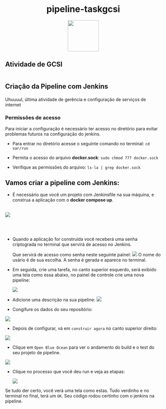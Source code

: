 <h1 align="center"> pipeline-taskgcsi </h1>
<div style="display: flex; justify-content: center;">
    <img src="https://github.com/euridycekarla/pipeline-taskgcsi/assets/91157048/d870f424-eb67-4ff7-8802-c4aa1d2c67f6"  width="100px"/>
</div>

<h2> Atividade de GCSI<br></br>

Criação da Pipeline com Jenkins</h2>

Uhuuuul, última atividade de gerência e configuração  de serviços de internet

<h3>Permissões de acesso</h3>

 Para iniciar a configuração é necessário ter acesso no diretório para evitar problemas futuros na configuração do jenkins.


 * Para entrar no diretório acesse o seguinte comando no terminal:   `cd var/run`

* Permita o acesso do arquivo **docker.sock**: `sudo chmod 777 docker.sock`

* Verifique as permissões do arquivo: `ls-la | grep docker.sock`


<h2>Vamos criar a pipeline com Jenkins:</h2>

* É necessário que você um projeto com Jenkinsfile na sua máquina, e construa a aplicação com o **docker compose up**.
<br></br>


 <img src="https://github.com/euridycekarla/pipeline-taskgcsi/assets/91157048/c4da8c0d-bbd1-4940-bbf7-27d31cc84cb5"/>

<br></br>

* Quando a aplicação for construída você receberá uma senha criptograda no terminal que servirá de acesso no Jenkins.

  Que servirá de acesso como senha neste seguinte painel:
  <img src="https://github.com/euridycekarla/pipeline-taskgcsi/assets/91157048/31e5d394-942e-4fcd-9a25-d5a95fb713ea"/>
O nome do usário é de sua escolha. A senha é gerada e aparece no terminal.

* Em seguida, crie uma tarefa, no canto superior esquerdo, será exibido uma tela como essa abaixo, no painel de controle  crie uma nova pipeline:

  <img src="https://github.com/euridycekarla/pipeline-taskgcsi/assets/91157048/6ca0cbc1-1072-4c16-8ef4-4343b6840313"/>

* Adicione uma descrição na sua pipeline:
  <img src="https://github.com/euridycekarla/pipeline-taskgcsi/assets/91157048/ca650041-8c80-4820-b89f-75aab38122d2"/>

* Congifure os dados do seu reposítório:
<img src="https://github.com/euridycekarla/pipeline-taskgcsi/assets/91157048/10d4e89d-a14d-4189-8c62-a4898f733a30"/>

* Depois de configurar, vá em `construir agora` no canto superior direito:
<img src="https://github.com/euridycekarla/pipeline-taskgcsi/assets/91157048/9b3fa609-0ce1-43e9-907d-e9f572556743"/>

 * Clique em `Open Blue Ocean` para ver o andamento do build e o test do seu projeto de pipeline.
  <img src="https://github.com/euridycekarla/pipeline-taskgcsi/assets/91157048/2da1e131-1c6e-4ab4-af33-01d82a74c69d"/>

  * Clique no processo que você deu run e veja as etapas:

    <img src="https://github.com/euridycekarla/pipeline-taskgcsi/assets/91157048/b01fa360-e766-47d0-93c4-ca14df1bbf5d"/>

Se tudo der certo, você verá uma tela como estas. Tudo verdinho e no terminal no final, terá um `OK`. Seu código rodou certinho com o jenkins na pipeline.